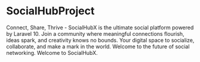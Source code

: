 # SocialHubProject
 Connect, Share, Thrive - SocialHubX is the ultimate social platform powered by Laravel 10. Join a community where meaningful connections flourish, ideas spark, and creativity knows no bounds. Your digital space to socialize, collaborate, and make a mark in the world. Welcome to the future of social networking. Welcome to SocialHubX.
